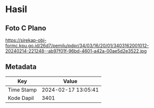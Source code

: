 # Hasil

## Foto C Plano

https://sirekap-obj-formc.kpu.go.id/26d7/pemilu/pdpr/34/03/16/20/01/3403162001012-20240214-221248--ab97f01f-96bd-4601-a42a-00ae5d2e3522.jpg


## Metadata

| Key        | Value               |
| ---------- | ------------------- |
| Time Stamp | 2024-02-17 13:05:41 |
| Kode Dapil | 3401                |



